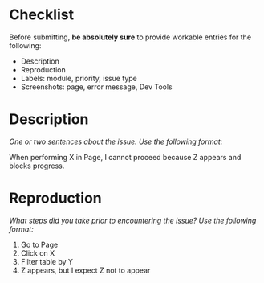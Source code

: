 # Checklist 

Before submitting, **be absolutely sure** to provide workable entries for the following:

- Description
- Reproduction
- Labels: module, priority, issue type
- Screenshots: page, error message, Dev Tools

# Description

*One or two sentences about the issue. Use the following format:*

When performing X in Page, I cannot proceed because Z appears and blocks progress.

# Reproduction

*What steps did you take prior to encountering the issue? Use the following format:*

1. Go to Page
2. Click on X
3. Filter table by Y
4. Z appears, but I expect Z not to appear

